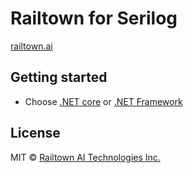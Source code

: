 ﻿# Railtown for Serilog
[railtown.ai](https://www.railtown.ai/)


## Getting started
- Choose [.NET core](https://github.com/RailtownAI/RailtownSamples/tree/master/Serilog/Railtown.Ingest.Sdk.Serilog.NetCoreSample) or
[.NET Framework](https://github.com/RailtownAI/RailtownSamples/tree/master/Serilog/Railtown.Ingest.Sdk.Serilog.NetFrameworkSample)

## License

MIT  © [Railtown AI Technologies Inc.](https://www.railtown.ai/)
